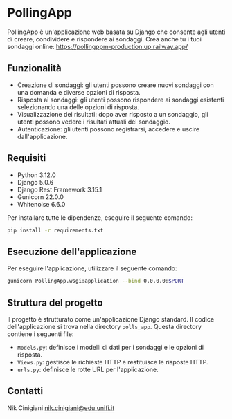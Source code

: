 # PollingApp

PollingApp è un'applicazione web basata su Django che consente agli utenti di creare, condividere e rispondere ai sondaggi.
Crea anche tu i tuoi sondaggi online: https://pollingppm-production.up.railway.app/

## Funzionalità

- Creazione di sondaggi: gli utenti possono creare nuovi sondaggi con una domanda e diverse opzioni di risposta.
- Risposta ai sondaggi: gli utenti possono rispondere ai sondaggi esistenti selezionando una delle opzioni di risposta.
- Visualizzazione dei risultati: dopo aver risposto a un sondaggio, gli utenti possono vedere i risultati attuali del sondaggio.
- Autenticazione: gli utenti possono registrarsi, accedere e uscire dall'applicazione.

## Requisiti

- Python 3.12.0
- Django 5.0.6
- Django Rest Framework 3.15.1
- Gunicorn 22.0.0
- Whitenoise 6.6.0

Per installare tutte le dipendenze, eseguire il seguente comando:

```bash
pip install -r requirements.txt
```

## Esecuzione dell'applicazione

Per eseguire l'applicazione, utilizzare il seguente comando:

```bash
gunicorn PollingApp.wsgi:application --bind 0.0.0.0:$PORT
```

## Struttura del progetto

Il progetto è strutturato come un'applicazione Django standard. Il codice dell'applicazione si trova nella directory `polls_app`. Questa directory contiene i seguenti file:

- `Models.py`: definisce i modelli di dati per i sondaggi e le opzioni di risposta.
- `Views.py`: gestisce le richieste HTTP e restituisce le risposte HTTP.
- `urls.py`: definisce le rotte URL per l'applicazione.

## Contatti

Nik Cinigiani
nik.cinigiani@edu.unifi.it
